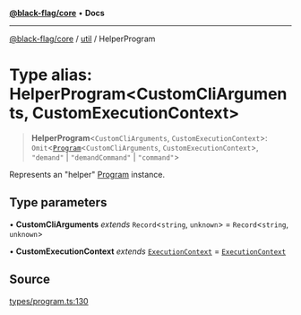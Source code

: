 [**@black-flag/core**](../../README.md) • **Docs**

***

[@black-flag/core](../../README.md) / [util](../README.md) / HelperProgram

# Type alias: HelperProgram\<CustomCliArguments, CustomExecutionContext\>

> **HelperProgram**\<`CustomCliArguments`, `CustomExecutionContext`\>: `Omit`\<[`Program`](Program.md)\<`CustomCliArguments`, `CustomExecutionContext`\>, `"demand"` \| `"demandCommand"` \| `"command"`\>

Represents an "helper" [Program](Program.md) instance.

## Type parameters

• **CustomCliArguments** *extends* `Record`\<`string`, `unknown`\> = `Record`\<`string`, `unknown`\>

• **CustomExecutionContext** *extends* [`ExecutionContext`](ExecutionContext.md) = [`ExecutionContext`](ExecutionContext.md)

## Source

[types/program.ts:130](https://github.com/Xunnamius/black-flag/blob/35f66cc9d69f8434d03db49f067b4f7e03d4c58c/types/program.ts#L130)
